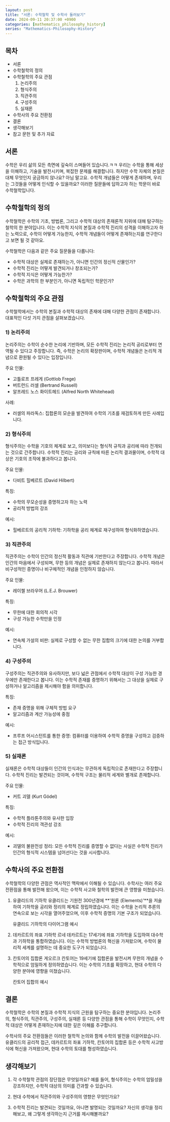 ```yaml
---
layout: post
title: "서론: 수학철학 및 수학사 둘러보기"
date: 2024-09-11 20:37:00 +0900
categories: [mathematics_philosophy_history]
series: "Mathematics-Philosophy-History"
---
```


## 목차
- 서론
- 수학철학의 정의
- 수학철학의 주요 관점
  1) 논리주의
  2) 형식주의
  3) 직관주의
  4) 구성주의
  5) 실재론
- 수학사의 주요 전환점
- 결론
- 생각해보기
- 참고 문헌 및 추가 자료

## 서론
수학은 우리 삶의 모든 측면에 깊숙이 스며들어 있습니다.ㅋㅋ 우리는 수학을 통해 세상을 이해하고, 기술을 발전시키며, 복잡한 문제를 해결합니다. 하지만 수학 자체의 본질은 대체 무엇인지 궁금하지 않나요? 아님 말고요. 수학적 개념들은 어떻게 존재하며, 우리는 그것들을 어떻게 인식할 수 있을까요? 이러한 질문들에 답하고자 하는 학문이 바로 수학철학입니다.

## 수학철학의 정의
수학철학은 수학의 기초, 방법론, 그리고 수학적 대상의 존재론적 지위에 대해 탐구하는 철학의 한 분야입니다. 이는 수학적 지식의 본질과 수학적 진리의 성격을 이해하고자 하는 노력으로, 수학이 어떻게 가능한지, 수학적 개념들이 어떻게 존재하는지를 연구한다고 보면 될 것 같아요.

수학철학은 다음과 같은 주요 질문들을 다룹니다:

- 수학적 대상은 실제로 존재하는가, 아니면 인간의 정신적 산물인가?
- 수학적 진리는 어떻게 발견되거나 창조되는가?
- 수학적 지식은 어떻게 가능한가?
- 수학은 과학의 한 부분인가, 아니면 독립적인 학문인가?

## 수학철학의 주요 관점
수학철학에서는 수학의 본질과 수학적 대상의 존재에 대해 다양한 관점이 존재합니다. 대표적인 다섯 가지 관점을 살펴보겠습니다.

### 1) 논리주의
논리주의는 수학이 순수한 논리에 기반하며, 모든 수학적 진리는 논리적 공리로부터 연역될 수 있다고 주장합니다. 즉, 수학은 논리의 확장판이며, 수학적 개념들은 논리적 개념으로 환원될 수 있다는 입장입니다.

주요 인물:
- 고틀로프 프레게 (Gottlob Frege)
- 버트런드 러셀 (Bertrand Russell)
- 알프레드 노스 화이트헤드 (Alfred North Whitehead)

사례:
- 러셀의 파라독스: 집합론의 모순을 발견하여 수학의 기초를 재검토하게 만든 사례입니다.

### 2) 형식주의
형식주의는 수학을 기호의 체계로 보고, 의미보다는 형식적 규칙과 공리에 따라 전개되는 것으로 간주합니다. 수학적 진리는 공리와 규칙에 따른 논리적 결과물이며, 수학적 대상은 기호의 조작에 불과하다고 봅니다.

주요 인물:
- 다비트 힐베르트 (David Hilbert)

특징:
- 수학의 무모순성을 증명하고자 하는 노력
- 공리적 방법의 강조

예시:
- 힐베르트의 공리적 기하학: 기하학을 공리 체계로 재구성하여 형식화하였습니다.

### 3) 직관주의
직관주의는 수학이 인간의 정신적 활동과 직관에 기반한다고 주장합니다. 수학적 개념은 인간의 마음에서 구성되며, 무한 등의 개념은 실제로 존재하지 않는다고 봅니다. 따라서 비구성적인 증명이나 비구체적인 개념을 인정하지 않습니다.

주요 인물:
- 레이첼 브라우어 (L.E.J. Brouwer)

특징:
- 무한에 대한 회의적 시각
- 구성 가능한 수학만을 인정

예시:
- 연속체 가설의 비판: 실제로 구성할 수 없는 무한 집합의 크기에 대한 논의를 거부합니다.

### 4) 구성주의
구성주의는 직관주의와 유사하지만, 보다 넓은 관점에서 수학적 대상이 구성 가능한 경우에만 존재한다고 봅니다. 이는 수학적 존재를 증명하기 위해서는 그 대상을 실제로 구성하거나 알고리즘을 제시해야 함을 의미합니다.

특징:
- 존재 증명을 위해 구체적 방법 요구
- 알고리즘과 계산 가능성에 중점

예시:
- 프루프 어시스턴트를 통한 증명: 컴퓨터를 이용하여 수학적 증명을 구성하고 검증하는 접근 방식입니다.

### 5) 실재론
실재론은 수학적 대상들이 인간의 인식과는 무관하게 독립적으로 존재한다고 주장합니다. 수학적 진리는 발견되는 것이며, 수학적 구조는 물리적 세계와 별개로 존재합니다.

주요 인물:
- 커트 괴델 (Kurt Gödel)

특징:
- 수학적 플라톤주의와 유사한 입장
- 수학적 진리의 객관성 강조

예시:
- 괴델의 불완전성 정리: 모든 수학적 진리를 증명할 수 없다는 사실은 수학적 진리가 인간의 형식적 시스템을 넘어선다는 것을 시사합니다.

## 수학사의 주요 전환점
수학철학의 다양한 관점은 역사적인 맥락에서 이해될 수 있습니다. 수학사는 여러 주요 전환점을 통해 발전해 왔으며, 이는 수학적 사고와 철학의 발전에 큰 영향을 미쳤습니다.

1. 유클리드의 기하학
   유클리드는 기원전 300년경에 **'원론 (Elements)'**을 저술하여 기하학을 공리와 정리의 체계로 정립하였습니다. 이는 수학을 논리적 추론의 연속으로 보는 시각을 열어주었으며, 이후 수학적 증명의 기본 구조가 되었습니다.

   유클리드 기하학의 다이어그램 예시

2. 데카르트의 좌표 기하학
   르네 데카르트는 17세기에 좌표 기하학을 도입하여 대수학과 기하학을 통합하였습니다. 이는 수학적 방법론의 혁신을 가져왔으며, 수학이 물리적 세계를 설명하는 데 중요한 도구가 되었습니다.

3. 칸토어의 집합론
   게오르크 칸토어는 19세기에 집합론을 발전시켜 무한의 개념을 수학적으로 엄밀하게 정의하였습니다. 이는 수학의 기초를 확장하고, 현대 수학의 다양한 분야에 영향을 미쳤습니다.

   칸토어 집합의 예시

## 결론
수학철학은 수학의 본질과 수학적 지식의 근원을 탐구하는 중요한 분야입니다. 논리주의, 형식주의, 직관주의, 구성주의, 실재론 등 다양한 관점을 통해 수학이 무엇인지, 수학적 대상은 어떻게 존재하는지에 대한 깊은 이해를 추구합니다.

수학사의 주요 전환점들은 이러한 철학적 논의와 함께 수학의 발전을 이끌어왔습니다. 유클리드의 공리적 접근, 데카르트의 좌표 기하학, 칸토어의 집합론 등은 수학적 사고방식에 혁신을 가져왔으며, 현대 수학의 토대를 형성하였습니다.

## 생각해보기
1. 각 수학철학 관점의 장단점은 무엇일까요?
   예를 들어, 형식주의는 수학의 엄밀성을 강조하지만, 수학적 대상의 의미를 간과할 수 있습니다.

2. 현대 수학에서 직관주의와 구성주의의 영향은 무엇인가요?


3. 수학적 진리는 발견되는 것일까요, 아니면 발명되는 것일까요?
   자신의 생각을 정리해보고, 왜 그렇게 생각하는지 근거를 제시해볼까요?